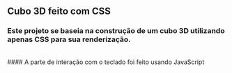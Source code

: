## Cubo 3D feito com CSS
### Este projeto se baseia na construção de um cubo 3D utilizando apenas CSS para sua renderização.
<br>
#### A parte de interação com o teclado foi feito usando JavaScript